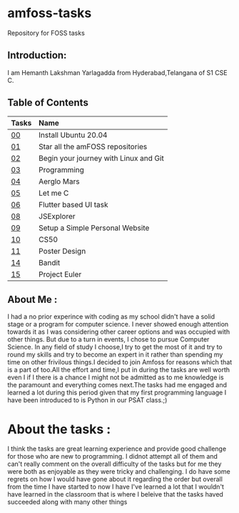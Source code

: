 # amfoss-tasks
Repository for FOSS tasks

## Introduction:

I am Hemanth Lakshman Yarlagadda from Hyderabad,Telangana of S1 CSE C.

## Table of Contents
|Tasks|Name|
|:----|:---|
|[00][1]|Install Ubuntu 20.04 |
|[01][2]|Star all the amFOSS repositories|
|[02][3]|Begin your journey with Linux and Git|
|[03][4]|Programming|
|[04][5]|Aerglo Mars|
|[05][6]|Let me C|
|[06][7]|Flutter based UI task|
|[08][8]|JSExplorer|
|[09][9]|Setup a Simple Personal Website|
|[10][10]| CS50|
|[11][11]|Poster Design |
|[14][12]|Bandit|
|[15][13]|Project Euler|

[1]:https://github.com/Hemanth-Yarlagadda03/amfoss-tasks/tree/main/Task-00
[2]:https://github.com/Hemanth-Yarlagadda03/amfoss-tasks/tree/main/Task-01
[3]:https://github.com/Hemanth-Yarlagadda03/amfoss-tasks/tree/main/Task-02
[4]:https://github.com/Hemanth-Yarlagadda03/amfoss-tasks/tree/main/Task-03
[5]:https://github.com/Hemanth-Yarlagadda03/amfoss-tasks/tree/main/Task-04
[6]:https://github.com/Hemanth-Yarlagadda03/amfoss-tasks/tree/main/Task-05
[7]:https://github.com/Hemanth-Yarlagadda03/amfoss-tasks/tree/main/Task-06
[8]:https://github.com/Hemanth-Yarlagadda03/amfoss-tasks/tree/main/Task-08
[9]:https://github.com/Hemanth-Yarlagadda03/amfoss-tasks/tree/main/Task-09
[10]:https://github.com/Hemanth-Yarlagadda03/amfoss-tasks/tree/main/Task-10
[11]:https://github.com/Hemanth-Yarlagadda03/amfoss-tasks/tree/main/Task-11
[12]:https://github.com/Hemanth-Yarlagadda03/amfoss-tasks/tree/main/Task-14
[13]:https://github.com/Hemanth-Yarlagadda03/amfoss-tasks/tree/main/Task-15


## About Me :
I had a no prior experince with coding as my school didn't have a solid stage or a program for computer science. I never showed enough attention towards it as I was considering other career options and was occupied with other things. But due to a turn in events, I chose to pursue Computer Science. In any field of study I choose,I try to get the most of it and try to round my skills and try to become an expert in it rather than spending my time on other frivilous things.I decided to join Amfoss for reasons which that is a part of too.All the effort and time,I put in during the tasks are well worth even I if I there is a chance I might not be admitted as to me knowledge is the paramount and everything comes next.The tasks had me engaged and learned a lot during this period given that my first programming language I have been introduced to is Python in our PSAT class.;)


# About the tasks :
I think the tasks are great learning experience and provide good challenge for those who are new to programming. I didnot attempt all of them and can't really comment on the overall difficulty of the tasks but for me they were both as enjoyable as they were tricky and challenging. I do have some regrets on how I would have gone about it regarding the order but overall from the time I have started to now I have I've learned a lot that I wouldn't have learned in the classroom that is where I beleive that the tasks haved succeeded along with many other things
